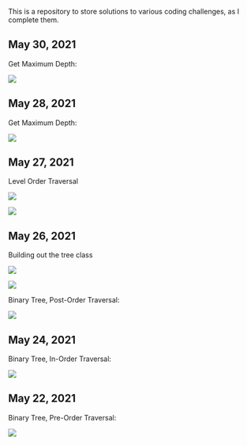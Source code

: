 ﻿This is a repository to store solutions to various coding challenges, as I complete them. 

## May 30, 2021

<p>Get Maximum Depth:</p>

<p><img src="https://raw.githubusercontent.com/sbogucki12/AlgosAndDataStructures/main/readmeImages/isSymmetric.jpg" /></p>


## May 28, 2021

<p>Get Maximum Depth:</p>

<p><img src="https://raw.githubusercontent.com/sbogucki12/AlgosAndDataStructures/main/readmeImages/maxDepth.jpg" /></p>

## May 27, 2021

<p>Level Order Traversal</p>
<p><img src="https://raw.githubusercontent.com/sbogucki12/AlgosAndDataStructures/main/readmeImages/levelOrderTraversal.jpg" /></p>
<p><img src="https://raw.githubusercontent.com/sbogucki12/AlgosAndDataStructures/main/readmeImages/levelOrderTraversal1.jpg" /></p>


## May 26, 2021

<p>Building out the tree class</p>
<p><img src="https://raw.githubusercontent.com/sbogucki12/AlgosAndDataStructures/main/readmeImages/tree0.jpg" /></p>
<p><img src="https://raw.githubusercontent.com/sbogucki12/AlgosAndDataStructures/main/readmeImages/tree1.jpg" /></p>

<p>Binary Tree, Post-Order Traversal:</p>

<p><img src="https://raw.githubusercontent.com/sbogucki12/AlgosAndDataStructures/main/readmeImages/postOrder.jpg" /></p>


## May 24, 2021

<p>Binary Tree, In-Order Traversal:</p>

<p><img src="https://raw.githubusercontent.com/sbogucki12/AlgosAndDataStructures/main/readmeImages/binaryDebug.jpg" /></p>


## May 22, 2021

<p>Binary Tree, Pre-Order Traversal:</p>

<p><img src="https://raw.githubusercontent.com/sbogucki12/AlgosAndDataStructures/main/readmeImages/treePreOrder.jpg" /></p>






